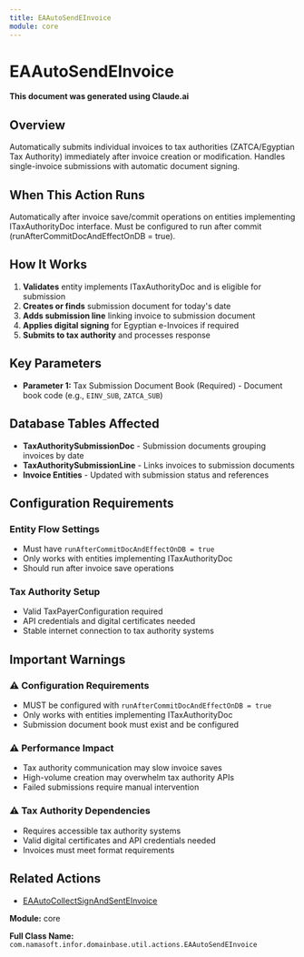 ```yaml
---
title: EAAutoSendEInvoice
module: core
---
```


<div class='entity-flows'>

# EAAutoSendEInvoice

**This document was generated using Claude.ai**

## Overview

Automatically submits individual invoices to tax authorities (ZATCA/Egyptian Tax Authority) immediately after invoice creation or modification. Handles single-invoice submissions with automatic document signing.

## When This Action Runs

Automatically after invoice save/commit operations on entities implementing ITaxAuthorityDoc interface. Must be configured to run after commit (runAfterCommitDocAndEffectOnDB = true).

## How It Works

1. **Validates** entity implements ITaxAuthorityDoc and is eligible for submission
2. **Creates or finds** submission document for today's date
3. **Adds submission line** linking invoice to submission document
4. **Applies digital signing** for Egyptian e-Invoices if required
5. **Submits to tax authority** and processes response

## Key Parameters

- **Parameter 1:** Tax Submission Document Book (Required) - Document book code (e.g., `EINV_SUB`, `ZATCA_SUB`)

## Database Tables Affected

- **TaxAuthoritySubmissionDoc** - Submission documents grouping invoices by date
- **TaxAuthoritySubmissionLine** - Links invoices to submission documents
- **Invoice Entities** - Updated with submission status and references

## Configuration Requirements

### Entity Flow Settings
- Must have `runAfterCommitDocAndEffectOnDB = true`
- Only works with entities implementing ITaxAuthorityDoc
- Should run after invoice save operations

### Tax Authority Setup
- Valid TaxPayerConfiguration required
- API credentials and digital certificates needed
- Stable internet connection to tax authority systems

## Important Warnings

### ⚠️ Configuration Requirements
- MUST be configured with `runAfterCommitDocAndEffectOnDB = true`
- Only works with entities implementing ITaxAuthorityDoc
- Submission document book must exist and be configured

### ⚠️ Performance Impact
- Tax authority communication may slow invoice saves
- High-volume creation may overwhelm tax authority APIs
- Failed submissions require manual intervention

### ⚠️ Tax Authority Dependencies
- Requires accessible tax authority systems
- Valid digital certificates and API credentials needed
- Invoices must meet format requirements

## Related Actions

- [EAAutoCollectSignAndSentEInvoice](EAAutoCollectSignAndSentEInvoice.md)

**Module:** core

**Full Class Name:** `com.namasoft.infor.domainbase.util.actions.EAAutoSendEInvoice`

</div>

